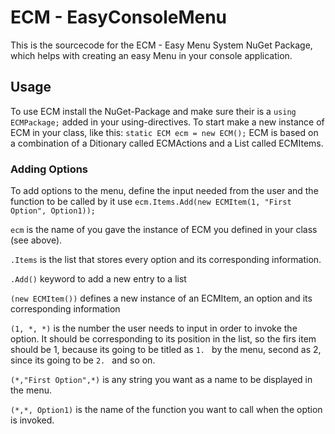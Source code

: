 # ECM - EasyConsoleMenu
This is the sourcecode for the ECM - Easy Menu System NuGet Package, which helps with creating an easy Menu in your console application.

## Usage
To use ECM install the NuGet-Package and make sure their is a ```using ECMPackage;``` added in your using-directives.
To start make a new instance of ECM in your class, like this: ```static ECM ecm = new ECM();```
ECM is based on a combination of a Ditionary called ECMActions and a List called ECMItems.

### Adding Options
To add options to the menu, define the input needed from the user and the function to be called by it use ```ecm.Items.Add(new ECMItem(1, "First Option", Option1));```

```ecm``` is the name of you gave the instance of ECM you defined in your class (see above).

```.Items``` is the list that stores every option and its corresponding information.

```.Add()``` keyword to add a new entry to a list

```(new ECMItem())``` defines a new instance of an ECMItem, an option and its corresponding information

```(1, *, *)``` is the number the user needs to input in order to invoke the option. It should be corresponding to its position in the list, so the firs item should be 1, because its going to be titled as ```1. ``` by the menu, second as 2, since its going to be ```2. ``` and so on.

```(*,"First Option",*)``` is any string you want as a name to be displayed in the menu.

```(*,*, Option1)``` is the name of the function you want to call when the option is invoked.
